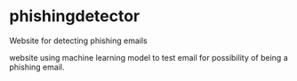 # phishingdetector
Website for detecting phishing emails

website using machine learning model to test email for possibility of being a phishing email.
